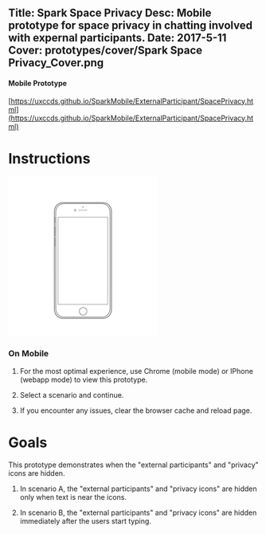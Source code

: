 Title: Spark Space Privacy
Desc: Mobile prototype for space privacy in chatting involved with expernal participants.
Date: 2017-5-11
Cover: prototypes/cover/Spark Space Privacy_Cover.png
---

#### Mobile Prototype

[https://uxccds.github.io/SparkMobile/ExternalParticipant/SpacePrivacy.html](https://uxccds.github.io/SparkMobile/ExternalParticipant/SpacePrivacy.html)


# Instructions

![mobile](../../../img_data/prototypes/Mobile-2x.png)

### On Mobile

1) For the most optimal experience, use Chrome (mobile mode) or IPhone (webapp mode) to view this prototype.

2) Select a scenario and continue.

3) If you encounter any issues, clear the  browser cache and reload page.



# Goals	
This prototype demonstrates when the "external participants" and "privacy" icons are hidden.

1) In scenario A, the "external participants" and "privacy icons" are hidden only when text is near the icons.

2) In scenario B, the "external participants" and "privacy icons" are hidden immediately after the users start typing.